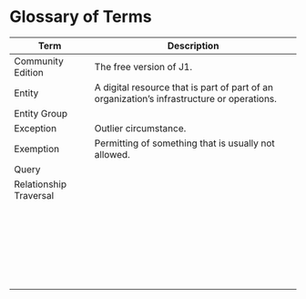 # Glossary of Terms


| Term                   | Description                                                  |
| ---------------------- | ------------------------------------------------------------ |
| Community Edition      | The free version of J1.                                      |
| Entity                 | A digital resource that is part of part of an organization’s infrastructure or operations. |
| Entity Group           |                                                              |
| Exception              | Outlier circumstance.                                        |
| Exemption              | Permitting of something that is usually not allowed.         |
| Query                  |                                                              |
| Relationship Traversal |                                                              |
|                        |                                                              |
|                        |                                                              |
|                        |                                                              |
|                        |                                                              |
|                        |                                                              |
|                        |                                                              |
|                        |                                                              |
|                        |                                                              |
|                        |                                                              |
|                        |                                                              |
|                        |                                                              |
|                        |                                                              |
|                        |                                                              |
|                        |                                                              |
|                        |                                                              |
|                        |                                                              |
|                        |                                                              |
|                        |                                                              |
|                        |                                                              |
|                        |                                                              |
|                        |                                                              |
|                        |                                                              |
|                        |                                                              |
|                        |                                                              |
|                        |                                                              |

